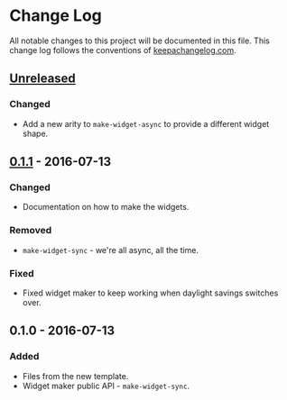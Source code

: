 # Change Log
All notable changes to this project will be documented in this file. This change log follows the conventions of [keepachangelog.com](http://keepachangelog.com/).

## [Unreleased][unreleased]
### Changed
- Add a new arity to `make-widget-async` to provide a different widget shape.

## [0.1.1] - 2016-07-13
### Changed
- Documentation on how to make the widgets.

### Removed
- `make-widget-sync` - we're all async, all the time.

### Fixed
- Fixed widget maker to keep working when daylight savings switches over.

## 0.1.0 - 2016-07-13
### Added
- Files from the new template.
- Widget maker public API - `make-widget-sync`.

[unreleased]: https://github.com/your-name/hello-spec/compare/0.1.1...HEAD
[0.1.1]: https://github.com/your-name/hello-spec/compare/0.1.0...0.1.1
